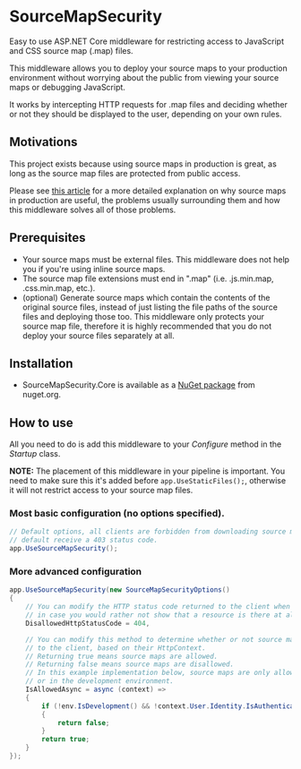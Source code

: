 # SourceMapSecurity

Easy to use ASP.NET Core middleware for restricting access to JavaScript and CSS source map (.map) files.

This middleware allows you to deploy your source maps to your production environment without worrying about the public from viewing your source maps or debugging JavaScript. 

It works by intercepting HTTP requests for .map files and deciding whether or not they should be displayed to the user, depending on your own rules. 

## Motivations 
This project exists because using source maps in production is great, as long as the source map files are protected from public access.

Please see [this article](https://www.davidomid.com/using-production-source-maps-securely-in-aspnet-core) for a more detailed explanation on why source maps in production are useful, the problems usually surrounding them and how this middleware solves all of those problems. 

## Prerequisites
- Your source maps must be external files. This middleware does not help you if you're using inline source maps. 
- The source map file extensions must end in ".map" (i.e. .js.min.map, .css.min.map, etc.). 
- (optional) Generate source maps which contain the contents of the original source files, instead of just listing the file paths of the source files and deploying those too. This middleware only protects your source map file, therefore it is highly recommended that you do not deploy your source files separately at all.

## Installation
- SourceMapSecurity.Core is available as a [NuGet package](https://www.nuget.org/packages/SourceMapSecurity.Core) from nuget.org. 

## How to use
All you need to do is add this middleware to your *Configure* method in the *Startup* class. 

**NOTE:** The placement of this middleware in your pipeline is important. You need to make sure this it's added before `app.UseStaticFiles();`,
otherwise it will not restrict access to your source map files. 

### Most basic configuration (no options specified). 

```csharp
// Default options, all clients are forbidden from downloading source maps and by 
// default receive a 403 status code. 
app.UseSourceMapSecurity();
```

### More advanced configuration  

```csharp
app.UseSourceMapSecurity(new SourceMapSecurityOptions()
{
    // You can modify the HTTP status code returned to the client when they don't have access, 
	// in case you would rather not show that a resource is there at all. 
    DisallowedHttpStatusCode = 404,

    // You can modify this method to determine whether or not source maps should be returned 
	// to the client, based on their HttpContext.
    // Returning true means source maps are allowed. 
    // Returning false means source maps are disallowed. 
    // In this example implementation below, source maps are only allowed if you're logged in, 
	// or in the development environment. 
    IsAllowedAsync = async (context) =>
    {
        if (!env.IsDevelopment() && !context.User.Identity.IsAuthenticated)
        {
            return false;
        }
        return true;
    }
}); 
```


